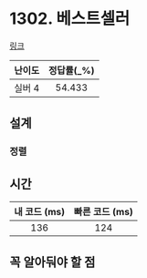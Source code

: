 # 1302. 베스트셀러

[링크](https://www.acmicpc.net/problem/1302)

| 난이도  | 정답률(\_%) |
|:----:|:--------:|
| 실버 4 |  54.433  |

## 설계

### 정렬

## 시간

| 내 코드 (ms) | 빠른 코드 (ms) |
|:---------:| :------------: |
|    136    |      124      |

## 꼭 알아둬야 할 점
